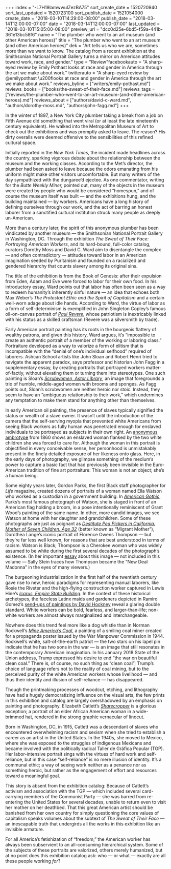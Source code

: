 +++
index = "-L7H19lamwwulZezBA75"
sort_create_date = 1520720940
sort_last_updated = 1520723100
sort_publish_date = 1521054000
create_date = "2018-03-10T14:29:00-08:00"
publish_date = "2018-03-14T12:00:00-07:00"
date = "2018-03-14T12:00:00-07:00"
last_updated = "2018-03-10T15:05:00-08:00"
preview_url = "dcc0d25e-6bd5-f59a-441b-361e13bc58f6"
name = "The plumber who went to an art museum (and other American heroes)"
title = "The plumber who went to an art museum (and other American heroes)"
dek = "Art tells us who we are, sometimes more than we want to know. The catalog from a recent exhibition at the Smithsonian National Portrait Gallery turns a mirror on American attitudes toward work, race, and gender."
type = "Review"facebookauto = "A sharp-eyed review by Emily Pothast looks at race and gender in America through the art we make about work."
twitterauto = "A sharp-eyed review by @emilypothast \u200flooks at race and gender in America through the art we make about work."
reviews_byline = ["writers/emily-pothast.md"]
reviews_books = ["books/the-sweat-of-their-face.md"]
reviews_tags = ["reviews/the-plumber-who-went-to-an-art-museum-(and-other-american-heroes).md"]
reviews_about = ["authors/david-c-ward.md", "authors/dorothy-moss.md", "authors/john-fagg.md"]
+++

In the winter of 1897, a New York City plumber taking a break from a job on Fifth Avenue did something that went viral (or at least the late nineteenth century equivalent). He walked into the Metropolitan Museum of Art to check out the exhibitions and was promptly asked to leave. The reason? His dirty overalls were deemed offensive to the sensibilities of this refined cultural space.

Initially reported in the _New York Times_, the incident made headlines across the country, sparking vigorous debate about the relationship between the museum and the working classes. According to the Met’s director, the plumber had been asked to leave because the odors emanating from his uniform might make other visitors uncomfortable. But many writers of the day sympathized with the dungaree’d ejectee. As one commentator, writing for the _Butte Weekly Miner,_ pointed out, many of the objects in the museum were created by people who would be considered “homespun,” and of course the museum itself was built — and the exhibitions hung, and the building maintained — by workers. Americans have a long history of defining ourselves through our work, and the act of barring an honest laborer from a sanctified cultural institution struck many people as deeply un-American.

More than a century later, the spirit of this anonymous plumber has been vindicated by another museum — the Smithsonian National Portrait Gallery in Washington, DC. Through the exhibition _The Sweat of Their Face: Portraying American Workers_, and its hard-bound, full-color catalog, curators Dorothy Moss and David C. Ward aim to disentangle the complex — and often contradictory — attitudes toward labor in an American imagination seeded by Puritanism and founded on a racialized and gendered hierarchy that counts slavery among its original sins.

<div class="break"></div>

The title of the exhibition is from the Book of Genesis: after their expulsion from Eden, Adam and Eve were forced to labor for their own food. In his introductory essay, Ward points out that labor has often been seen as a way to redeem humanity’s inherently sinful nature — an idea that echoes both Max Weber’s _The Protestant Ethic and the Spirit of Capitalism_ and a certain well-worn adage about idle hands. According to Ward, the virtue of labor as a form of self-determinism is exemplified in John Singleton Copley’s famous oil-on-canvas portrait of [_Paul Revere_](http://www.mfa.org/collections/object/paul-revere-32401), whose patriotism is inextricably linked with his status as a skilled craftsman (Revere was a silversmith by trade). 

Early American portrait painting has its roots in the bourgeois flattery of wealthy patrons, and given this history, Ward argues, it’s “impossible to create an authentic portrait of a member of the working or laboring class.” Portraiture developed as a way to valorize a form of elitism that is incompatible with the “denial of one’s individual selfhood” required of laborers. Ashcan School artists like John Sloan and Robert Henri tried to navigate the apparent paradox, says professor and historian John Fagg in a supplementary essay, by creating portraits that portrayed workers matter-of-factly, without elevating them or turning them into stereotypes. One such painting is Sloan’s [_Scrubwomen, Astor Library_](http://209.217.199.99/objects/11585/scrubwomen-astor-library;jsessionid=5272FEFDF652B59DAFBA0C28217396FC?ctx=b5ccd708-1968-4756-88e0-c196b68d2405&idx=0), an image that foregrounds a trio of humble, middle-aged women with brooms and sponges. As Fagg points out, Sloan’s scrubwomen are neither heroic nor stoic. Instead, they seem to have an “ambiguous relationship to their work,” which undermines any temptation to make them stand for anything other than themselves.

<div class="break"></div>

In early American oil painting, the presence of slaves typically signified the status or wealth of a slave owner. It wasn’t until the introduction of the camera that the self-serving myopia that prevented white Americans from seeing Black workers as fully human was penetrated enough for enslaved individuals to be portrayed as subjects in their own right. An [anonymous ambrotype](https://www.sfmoma.org/artwork/PST0578) from 1860 shows an enslaved woman flanked by the two white children she was forced to care for. Although the woman in this portrait is objectified in every conceivable sense, her personhood is unmistakably present in the finely detailed exposure of her likeness onto glass. Here, in the early days of photography, we glimpse something of the medium’s power to capture a basic fact that had previously been invisible in the Euro-American tradition of fine art portraiture: This woman is not an object; she’s a human being.

Some eighty years later, Gordon Parks, the first Black staff photographer for _Life_ magazine, created dozens of portraits of a woman named Ella Watson who worked as a custodian in a government building. In [_American Gothic_](https://collections.artsmia.org/art/100557/american-gothic-washington-d-c-gordon-parks), Parks’s most famous photograph of Watson, she is staged in front of an American flag holding a broom, in a pose intentionally reminiscent of Grant Wood’s painting of the same name. In other, more candid images, we see Watson at home with her daughter and grandchildren. Some of these photographs are just as poignant as [_Destitute Pea Pickers in California. Mother of Seven Children. Age 32_](https://www.moma.org/collection/works/50989) (better known as “Migrant Mother”), Dorothea Lange’s iconic portrait of Florence Owens Thompson — but they’re far less well known, for reasons that are best understood in terms of racism. Watson is Black; Thompson is a Cherokee woman who was widely assumed to be white during the first several decades of the photograph’s existence. (In her important [essay](https://sites.duke.edu/vms590s_01_f2012/2012/11/25/chapter-entry-the-misrecognition-of-migrant-mother/) about this image — not included in this volume — Sally Stein traces how Thompson became the “New Deal Madonna” in the eyes of many viewers.)

The burgeoning industrialization in the first half of the twentieth century gave rise to new, heroic paradigms for representing manual laborers, like Rosie the Riveter and the high-flying construction worker captured in Lewis Hine’s [_Icarus, Empire State Building_](https://www.metmuseum.org/art/collection/search/265154). In the context of these historical archetypes, the faceless Latinx maids and gardeners depicted in Ramiro Gomez’s [send-ups of paintings by David Hockney](http://ramirogomezjr.blogspot.com/2014/03/woman-cleaning-shower-in-beverly-hills.html) reveal a glaring double standard. White workers can be bold, fearless, and larger-than-life; non-white workers are almost always marginalized and interchangeable.

Nowhere does this trend feel more like a dog whistle than in Norman Rockwell’s [_Mine America’s Coal_](http://marshallfoundation.org/library/posters/mine-americas-coal-well-make-it-hot-550/), a painting of a smiling coal miner created for a propaganda poster issued by the War Manpower Commission in 1944. Rockwell’s white, salt-of-the-earth patriot — the two stars on his lapel pin indicate that he has two sons in the war — is an image that still resonates in the contemporary American imagination. In his January 2018 State of the Union address, Trump expressed his desire to end “the war on beautiful clean coal.” There is, of course, no such thing as “clean coal”; Trump’s choice of language refers not to the reality of coal mining, but to the perceived purity of the white American workers whose livelihood — and thus their identity and illusion of self-reliance — has disappeared.

<div class="break"></div>

Though the printmaking processes of woodcut, etching, and lithography have had a hugely democratizing influence on the visual arts, the few prints in this exhibition and catalog are largely overshadowed by an emphasis on painting and photography. Elizabeth Catlett’s [_Sharecropper_](https://www.moma.org/collection/works/88189) is a glorious exception; a portrait of an elder African American woman in a wide-brimmed hat, rendered in the strong graphic vernacular of linocut.

Born in Washington, DC, in 1915, Catlett was a descendant of slaves who encountered overwhelming racism and sexism when she tried to establish a career as an artist in the United States. In the 1940s, she moved to Mexico, where she was exposed to the struggles of indigenous Mexicans and became involved with the politically radical Taller de Gráfica Popular (TGP). Her labor-intensive portrait sings with the virtues of hard work and self-reliance, but in this case “self-reliance” is no mere illusion of identity. It’s a communal ethic; a way of seeing work neither as a penance nor as something heroic, but rather as the engagement of effort and resources toward a meaningful goal. 

This story is absent from the exhibition catalog: Because of Catlett’s activism and association with the TGP — which included several card-carrying members of the Communist Party — she was barred from re-entering the United States for several decades, unable to return even to visit her mother on her deathbed. That this great American artist should be banished from her own country for simply questioning the core values of capitalism speaks volumes about the subtext of _The Sweat of Their Face_ — an inescapable truth that undergirds all the works in this exhibition like an invisible armature. 

For all America’s fetishization of “freedom,” the American worker has always been subservient to an all-consuming hierarchical system. Some of the subjects of these portraits are valorized, others merely humanized, but at no point does this exhibition catalog ask: who — or what — exactly are all these people working _for_?

